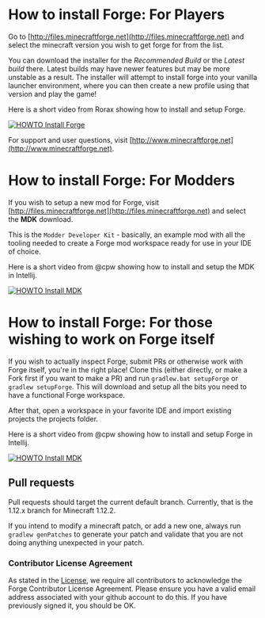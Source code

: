 # How to install Forge: For Players

Go to [http://files.minecraftforge.net](http://files.minecraftforge.net)
 and select the minecraft version you wish to get forge for from the list.

You can download the installer for the *Recommended Build* or the
 *Latest build* there. Latest builds may have newer features  but may be
 more unstable as a result. The installer will attempt to install forge
 into your vanilla launcher environment, where you can then create a new
 profile using that version and play the game!

Here is a short video from Rorax showing how to install and setup Forge.

[![HOWTO Install Forge](https://img.youtube.com/vi/lB3ArN_-3Oc/0.jpg)](https://www.youtube.com/watch?v=lB3ArN_-3Oc)

For support and user questions, visit [http://www.minecraftforge.net](http://www.minecraftforge.net).
 
# How to install Forge: For Modders

If you wish to setup a new mod for Forge, visit
 [http://files.minecraftforge.net](http://files.minecraftforge.net) and
 select the **MDK** download.

This is the `Modder Developer Kit` - basically, an example mod with all
 the tooling needed to create a Forge mod workspace ready for use in your
 IDE of choice.

Here is a short video from @cpw showing how to install and setup the MDK
 in Intellij.

[![HOWTO Install MDK](https://img.youtube.com/vi/PfmlNiHonV0/0.jpg)](https://www.youtube.com/watch?v=PfmlNiHonV0)
 
# How to install Forge: For those wishing to work on Forge itself

If you wish to actually inspect Forge, submit PRs or otherwise work
 with Forge itself, you're in the right place! Clone this (either
 directly, or make a Fork first if you want to make a PR) and run
 ```gradlew.bat setupForge``` or ```gradlew setupForge```. This will download and 
 setup all the bits you need to have a functional Forge workspace.

After that, open a workspace in your favorite IDE and import existing projects
 the projects folder. 
 
Here is a short video from @cpw showing how to install and setup Forge
 in Intellij.
 
[![HOWTO Install MDK](https://img.youtube.com/vi/yanCpy8p2ZE/0.jpg)](https://www.youtube.com/watch?v=yanCpy8p2ZE)

## Pull requests

Pull requests should target the current default branch. Currently, that is 
 the 1.12.x branch for Minecraft 1.12.2.

If you intend to modify a minecraft patch, or add a new one, always run
```gradlew genPatches``` to generate your patch and validate that you
are not doing anything unexpected in your patch.

### Contributor License Agreement
As stated in the [License](https://github.com/MinecraftForge/MinecraftForge/blob/1.12.x/LICENSE-new.txt), we require all contributors to acknowledge the Forge Contributor
 License Agreement. Please ensure you have a valid email address
 associated with your github account to do this. If you have previously
 signed it, you should be OK.